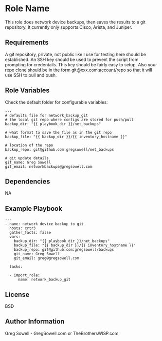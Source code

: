 Role Name
=========

This role does network device backups, then saves the results to a git repository.
It currently only supports Cisco, Arista, and Juniper.

Requirements
------------

A git repository, private, not public like I use for testing here should be established.
An SSH key should be used to prevent the script from prompting for credentails.
  This key should be fairly easy to setup.  Also your repo clone should be in the form
  git@xxx.com:account/repo so that it will use SSH to pull and push.

Role Variables
--------------

Check the default folder for configurable variables:
```
---
# defaults file for network_backup_git
# the local git repo where configs are stored for push/pull
backup_dir: "{{ playbook_dir }}/net_backups"

# what format to save the file as in the git repo
backup_file: "{{ backup_dir }}/{{ inventory_hostname }}"

# location of the repo
backup_repo: git@github.com:gregsowell/net_backups

# git update details
git_name: Greg Sowell
git_email: networkbackups@gregsowell.com
```

Dependencies
------------
NA

Example Playbook
----------------
```
---
- name: network device backup to git
  hosts: crtr3
  gather_facts: false
  vars:
    backup_dir: "{{ playbook_dir }}/net_backups"
    backup_file: "{{ backup_dir }}/{{ inventory_hostname }}"
    backup_repo: git@github.com:gregsowell/backups
    git_name: Greg Sowell
    git_email: greg@gregsowell.com
  
  tasks:

  - import_role:
      name: network_backup_git
```

License
-------

BSD

Author Information
------------------

Greg Sowell - GregSowell.com or TheBrothersWISP.com

